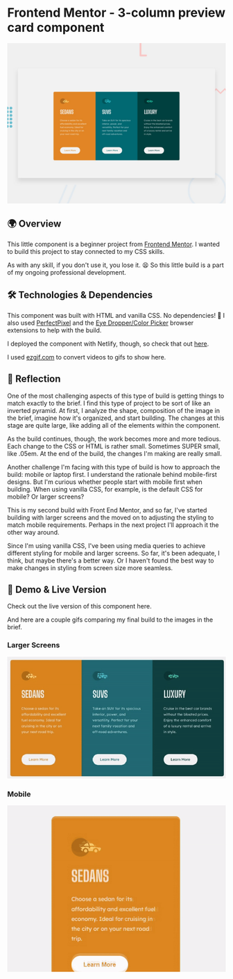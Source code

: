 # Frontend Mentor - 3-column preview card component

![Design preview for the 3-column preview card component coding challenge](./Project%20Requirements/design/desktop-preview.jpg)

## 🌍 Overview

This little component is a beginner project from [Frontend Mentor](https://www.frontendmentor.io/challenges/3column-preview-card-component-pH92eAR2-/hub). I wanted to build this project to stay connected to my CSS skills.

As with any skill, if you don't use it, you lose it. 😫 So this little build is a part of my ongoing professional development.

## 🛠️ Technologies & Dependencies

This component was built with HTML and vanilla CSS. No dependencies! 🥳 I also used [PerfectPixel](https://www.welldonecode.com/perfectpixel/) and the [Eye Dropper/Color Picker](https://eyedropper.org/) browser extensions to help with the build.

I deployed the component with Netlify, though, so check that out [here](https://gleaming-starburst-bd6e26.netlify.app/).

I used [ezgif.com](https://ezgif.com/video-to-gif) to convert videos to gifs to show here.

## 🤔 Reflection

One of the most challenging aspects of this type of build is getting things to match exactly to the brief. I find this type of project to be sort of like an inverted pyramid. At first, I analyze the shape, composition of the image in the brief, imagine how it's organized, and start building. The changes at this stage are quite large, like adding all of the elements within the component.

As the build continues, though, the work becomes more and more tedious. Each change to the CSS or HTML is rather small. Sometimes SUPER small, like .05em. At the end of the build, the changes I'm making are really small.

Another challenge I'm facing with this type of build is how to approach the build: mobile or laptop first. I understand the rationale behind mobile-first designs. But I'm curious whether people start with mobile first when building. When using vanilla CSS, for example, is the default CSS for mobile? Or larger screens?

This is my second build with Front End Mentor, and so far, I've started building with larger screens and the moved on to adjusting the styling to match mobile requirements. Perhaps in the next project I'll approach it the other way around.

Since I'm using vanilla CSS, I've been using media queries to achieve different styling for mobile and larger screens. So far, it's been adequate, I think, but maybe there's a better way. Or I haven't found the best way to make changes in styling from screen size more seamless.

## 👀 Demo & Live Version

Check out the live version of this component here.

And here are a couple gifs comparing my final build to the images in the brief.

### Larger Screens

![a gif showing larger screen version](./larger%20screens%20compare.gif)

### Mobile

![a gif showing mobile version](./mobile%20compare.gif)
